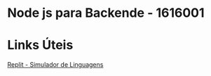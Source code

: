 # Node js para Backende - 1616001

# Links Úteis

[Replit - Simulador de Linguagens](https://replit.com/@CcerofeFeij/Nodejs#index.js)